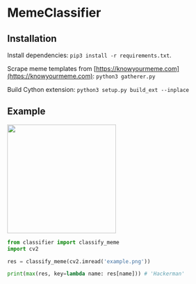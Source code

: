 # MemeClassifier

## Installation

Install dependencies: `pip3 install -r requirements.txt`.

Scrape meme templates from [https://knowyourmeme.com](https://knowyourmeme.com): `python3 gatherer.py`

Build Cython extension: `python3 setup.py build_ext --inplace`

## Example
<img src="https://github.com/kajchang/MemeClassifier/raw/master/example.png" width="250">

```python
from classifier import classify_meme
import cv2

res = classify_meme(cv2.imread('example.png'))

print(max(res, key=lambda name: res[name])) # 'Hackerman'
```
